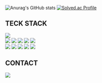 <!-- 깃허브 STAT --><!-- 백준 -->
![Anurag's GitHub stats](https://github-readme-stats.vercel.app/api?username=LimHyeji&show_icons=true&theme=radical)
[![Solved.ac Profile](http://mazassumnida.wtf/api/v2/generate_badge?boj=hyeji4775)](https://solved.ac/hyeji4775/)

<!--TECH STACK -->
## TECK STACK
<a href="#" target="_blank"><img src="https://img.shields.io/badge/C++-00599C?style=flat-square&logo=cplusplus&logoColor=white"/></a>
<br/>
<a href="#" target="_blank"><img src="https://img.shields.io/badge/SPRING-6DB33F?style=flat-square&logo=spring&logoColor=white"/></a>
<a href="#" target="_blank"><img src="https://img.shields.io/badge/SPRINGBOOT-6DB33F?style=flat-square&logo=springboot&logoColor=white"/></a>
<a href="#" target="_blank"><img src="https://img.shields.io/badge/MySQL-4479A1?style=flat-square&logo=mysql&logoColor=white"/></a>
<a href="#" target="_blank"><img src="https://img.shields.io/badge/PostgreSQL-4169E1?style=flat-square&logo=postgresql&logoColor=white"/></a>
<a href="#" target="_blank"><img src="https://img.shields.io/badge/REDIS-DC382D?style=flat-square&logo=redis&logoColor=white"/></a>
<br/>
<a href="#" target="_blank"><img src="https://img.shields.io/badge/REACT-61DAFB?style=flat-square&logo=react&logoColor=white"/></a>
<a href="#" target="_blank"><img src="https://img.shields.io/badge/REDUX-764ABC?style=flat-square&logo=redux&logoColor=white"/></a>
<a href="#" target="_blank"><img src="https://img.shields.io/badge/NODE.JS-339933?style=flat-square&logo=nodedotjs&logoColor=white"/></a>
<a href="#" target="_blank"><img src="https://img.shields.io/badge/NEXT.JS-000000?style=flat-square&logo=nextdotjs&logoColor=white"/></a>
<a href="#" target="_blank"><img src="https://img.shields.io/badge/JAVASCRIPT-F7DF1E?style=flat-square&logo=javascript&logoColor=white"/></a>

<!-- CONTACT -->
## CONTACT
<a href="[#](https://hyyejji.notion.site/hyyej_ji-48a7b52bd7144619bd5b61f19b3a1216?pvs=4)" target="_blank"><img src="https://img.shields.io/badge/NOTION-000000?style=flat-square&logo=notion&logoColor=white"/></a>
